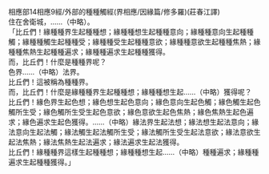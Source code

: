 相應部14相應9經/外部的種種觸經(界相應/因緣篇/修多羅)(莊春江譯)  
住在舍衛城，……（中略）。  
「比丘們！緣種種界生起種種想；緣種種想生起種種意向；緣種種意向生起種種觸；緣種種觸生起種種受；緣種種受生起種種意欲；緣種種意欲生起種種焦熱；緣種種焦熱生起種種遍求；緣種種遍求生起種種獲得。  
而，比丘們！什麼是種種界呢？  
色界……（中略）法界。  
比丘們！這被稱為種種界。  
而，比丘們！什麼是緣種種界生起種種想；緣種種想生起……（中略）獲得呢？  
比丘們！緣色界生起色想；緣色想生起色意向；緣色意向生起色觸；緣色觸生起色觸所生受；緣色觸所生受生起色意欲；緣色意欲生起色焦熱；緣色焦熱生起色遍求；緣色遍求生起色獲得。……（中略）緣法界生起法想；緣法想生起法意向；緣法意向生起法觸；緣法觸生起法觸所生受；緣法觸所生受生起法意欲；緣法意欲生起法焦熱；緣法焦熱生起法遍求；緣法遍求生起法獲得。  
比丘們！緣種種界這樣生起種種想；緣種種想生起……（中略）種種遍求；緣種種遍求生起種種獲得。」  
  
  
